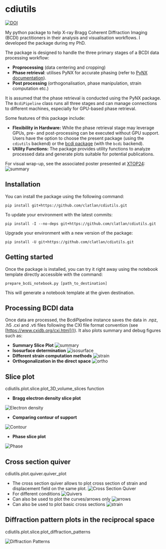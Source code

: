 # cdiutils

[![DOI](https://zenodo.org/badge/360442527.svg)](https://zenodo.org/badge/latestdoi/360442527)

My python package to help X-ray Bragg Coherent Diffraction Imaging (BCDI) practitioners in their analysis and visualisation workflows. I developed the package during my PhD.

The package is designed to handle the three primary stages of a BCDI data processing workflow:

* **Proprocessing** (data centering and cropping)
* **Phase retrieval**: utilises  PyNX for accurate phasing (refer to [PyNX documentation](http://ftp.esrf.fr/pub/scisoft/PyNX/doc/)).
* **Post processing** (orthogonalisation, phase manipulation, strain computation etc.)

It is assumed that the phase retrieval is conducted using the PyNX package. The `BcdiPipeline` class runs all three stages and can manage connections to different machines, especially for GPU-based phase retrieval.

Some features of this package include:

* **Flexibility in Hardware:** While the phase retrieval stage may leverage GPUs, pre- and post-processing can be executed without GPU support. Users have the option to choose the present package (using the `cdiutils` backend) or the [bcdi package](https://github.com/carnisj/bcdi) (with the `bcdi` backend).
* **Utility Functions:** The package provides utility functions to analyze processed data and generate plots suitable for potential publications.

For visual wrap-up, see the associated poster presented at [XTOP24](https://xtop2024.sciencesconf.org/):
![summary](https://github.com/clatlan/cdiutils/tree/master/images/XTOP_24_cdiutils_poster_200_dpi.png)


## Installation

You can install the package using the following command:

```
pip install git+https://github.com/clatlan/cdiutils.git
```

To update your environment with the latest commits:

```
pip install -I --no-deps git+https://github.com/clatlan/cdiutils.git
```

Upgrade your environment with a new version of the package:

```
pip install -U git+https://github.com/clatlan/cdiutils.git
```

## Getting started

Once the package is installed, you can try it right away using the notebook template directly accessible with the command:

```
prepare_bcdi_notebook.py [path_to_destination]
```

This will generate a notebook template at the given destination.

## Processing BCDI data

Once data are processed, the BcdiPipeline instance saves the data in .npz, .h5 .cxi and .vti files following the CXI file format convention (see [https://www.cxidb.org/cxi.html]()). It also plots summary and debug figures such as:

* **Summary Slice Plot**
  ![summary](https://github.com/clatlan/cdiutils/blob/master/images/cdiutils_S311_summary_slice_plot.png)
* **Isosurface determination**
  ![isosurface](https://github.com/clatlan/cdiutils/blob/master/images/cdiutils_S311_amplitude_distribution_plot.png)
* **Different strain computation methods**
  ![strain](https://github.com/clatlan/cdiutils/blob/master/images/cdiutils_S311_different_strain_methods.png)
* **Orthogonalization in the direct space**
  ![ortho](https://github.com/clatlan/cdiutils/blob/master/images/cdiutils_S311_direct_lab_orthogonaliztion_plot.png)

## Slice plot

cdiutils.plot.slice.plot_3D_volume_slices function

* **Bragg electron density slice plot**

![Electron density](https://github.com/clatlan/cdiutils/blob/master/images/electron_density.png)

* **Comparing contour of support**

![Contour](https://github.com/clatlan/cdiutils/blob/master/images/contour.png)

* **Phase slice plot**

![Phase](https://github.com/clatlan/cdiutils/blob/master/images/phase.png)

## Cross section quiver

cdiutils.plot.quiver.quiver_plot

* The cross section quiver allows to plot cross section of strain and displacement field on the same plot.
  ![Cross Section Quiver](https://github.com/clatlan/cdiutils/blob/master/images/cross_section_quiver.png)
* For different conditions
  ![Quivers](https://github.com/clatlan/cdiutils/blob/master/images/multi_cross_sections.png)
* Can also be used to plot the curves/arrows only
  ![arrows](https://github.com/clatlan/cdiutils/blob/master/images/arrows.png)
* Can also be used to plot basic cross sections
  ![strain](https://github.com/clatlan/cdiutils/blob/master/images/strain.png)

## Diffraction pattern plots in the reciprocal space

cdiutils.plot.slice.plot_diffraction_patterns

![Diffraction Patterns](https://github.com/clatlan/cdiutils/blob/master/images/diffraction_patterns.png)
